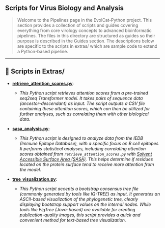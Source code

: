 ## Scripts for Virus Biology and Analysis

> Welcome to the Pipelines page in the EvolCat-Python project. This section provides a collection of scripts and guides covering everything from core virology concepts to advanced bioinformatic pipelines. The files in this directory are structured as guides so their purpose is described in the Guides section. The descriptions below are specific to the scripts in extras/ which are sample code to extend a Python-based pipeline.
---

## 📖 Scripts in Extras/

*   [**retrieve_attention_scores.py**](./extras/retrieve_attention_scores.py):
    *   *This Python script retrieves attention scores from a pre-trained seq2seq Transformer model. It takes pairs of sequence data (ancestor-descendant) as input. The script outputs a CSV file containing these attention scores, which can then be utilized for further analyses, such as correlating them with other biological data.*
	
*   [**sasa_analysis.py**](./extras/sasa_analysis.py):
    *   *This Python script is designed to analyze data from the IEDB (Immune Epitope Database), with a specific focus on B cell epitopes. It performs statistical analyses, including correlating attention scores obtained from `retrieve_attention_scores.py` with [Solvent Accessible Surface Area (SASA)](SASA.md). This helps determine if residues located on the protein surface tend to receive more attention from the model.*
	
*   [**tree_visualization.py**](./extras/tree_visualization.py):
    *   *This Python script accepts a bootstrap consensus tree file (commonly generated by tools like IQ-TREE) as input. It generates an ASCII-based visualization of the phylogenetic tree, clearly displaying bootstrap support values on the internal nodes. While tools like FigTree (Java-based) are available for creating publication-quality images, this script provides a quick and convenient method for text-based tree visualization.*

